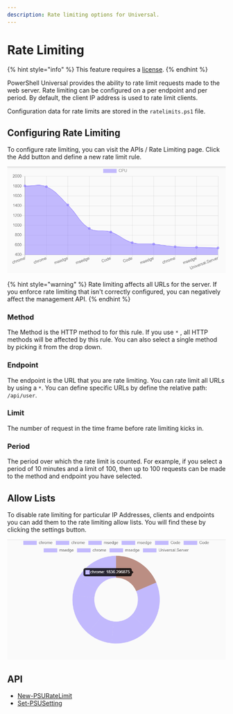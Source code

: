 ```yaml
---
description: Rate limiting options for Universal.
---
```


# Rate Limiting

{% hint style="info" %}
This feature requires a [license](../licensing.md).&#x20;
{% endhint %}

PowerShell Universal provides the ability to rate limit requests made to the web server. Rate limiting can be configured on a per endpoint and per period. By default, the client IP address is used to rate limit clients.&#x20;

Configuration data for rate limits are stored in the `ratelimits.ps1` file.&#x20;

## Configuring Rate Limiting&#x20;

To configure rate limiting, you can visit the APIs / Rate Limiting page. Click the Add button and define a new rate limit rule.&#x20;

![](<../.gitbook/assets/image (147).png>)

{% hint style="warning" %}
Rate limiting affects all URLs for the server. If you enforce rate limiting that isn't correctly configured, you can negatively affect the management API.&#x20;
{% endhint %}

### Method

The Method is the HTTP method to for this rule. If you use `*` , all HTTP methods will be affected by this rule. You can also select a single method by picking it from the drop down.&#x20;

### Endpoint

The endpoint is the URL that you are rate limiting. You can rate limit all URLs by using a `*`. You can define specific URLs by define the relative path: `/api/user`.&#x20;

### Limit

The number of request in the time frame before rate limiting kicks in.&#x20;

### Period

The period over which the rate limit is counted. For example, if you select a period of 10 minutes and a limit of 100, then up to 100 requests can be made to the method and endpoint you have selected.&#x20;

## Allow Lists

To disable rate limiting for particular IP Addresses, clients and endpoints you can add them to the rate limiting allow lists. You will find these by clicking the settings button.&#x20;

![](<../.gitbook/assets/image (148).png>)

## API

* [New-PSURateLimit](../cmdlets/New-PSURateLimit.txt)
* [Set-PSUSetting](../cmdlets/Set-PSUSetting.txt)
